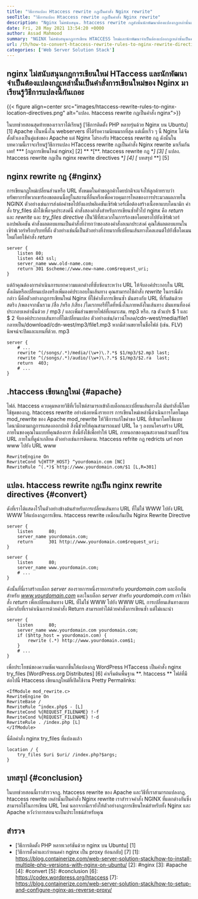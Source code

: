 ```yaml
---
title: "วิธีการแปลง Htaccess rewrite กฎเป็นคำสั่ง Nginx rewrite" 
seoTitle: "วิธีการแปลง Htaccess rewrite กฎเป็นคำสั่ง Nginx rewrite" 
description: "Nginx ไม่สนับสนุน. htaccess rewrite กฎดังนั้นนักพัฒนาต้องแปลงกฎเหล่านั้นเป็น Nginx rewrite directives มาเรียนรู้วิธีการแปลงนี้กันเถอะ" 
date: Fri, 28 May 2021 13:54:20 +0000
author: Assad Mahmood
summary: "NGINX ไม่สนับสนุนกฎการเขียน HTACCESS ใหม่และนักพัฒนาจำเป็นต้องแปลงกฎเหล่านั้นเป็นคำสั่ง NGINX rewrite มาเรียนรู้วิธีการแปลงนี้กันดีกว่า" 
url: /th/how-to-convert-htaccess-rewrite-rules-to-nginx-rewrite-directives/
categories: ['Web Server Solution Stack']
---
```


## nginx ไม่สนับสนุนกฎการเขียนใหม่ HTaccess และนักพัฒนาจำเป็นต้องแปลงกฎเหล่านั้นเป็นคำสั่งการเขียนใหม่ของ Nginx มาเรียนรู้วิธีการแปลงนี้กันเถอะ

{{< figure align=center src="images/htaccess-rewrite-rules-to-nginx-location-directives.png" alt="แปลง. htaccess rewrite กฎเป็นคำสั่ง nginx">}}

ในบทช่วยสอนสุดท้ายของเราเราได้เรียนรู้ [วิธีการติดตั้ง PHP หลายรุ่นด้วย Nginx บน Ubuntu] [1] Apache เป็นหนึ่งใน webservers ที่ได้รับความนิยมมากที่สุด แต่เมื่อเร็ว ๆ นี้ Nginx ได้จัดตั้งตัวเองเป็นคู่แข่งของ Apache แต่ Nginx ไม่รองรับ Htaccess rewrite กฎ ดังนั้นในบทความนี้เราจะเรียนรู้วิธีการแปลง HTaccess rewrite กฎเป็นคำสั่ง Nginx rewrite มาเริ่มกันเลย!
  *** [กฎการเขียนใหม่ nginx] [2] **
  *[**. htaccess rewrite กฎ **] [3]
  *[** แปลง. htaccess rewrite กฎเป็น nginx rewrite directives **] [4]
  *[** บทสรุป **] [5]

## nginx rewrite กฎ {#nginx}
การเขียนกฎใหม่เปลี่ยนส่วนหรือ URL ทั้งหมดในคำขอลูกค้าโดยปกติจะแจ้งให้ลูกค้าทราบว่าทรัพยากรที่พวกเขาร้องขอตอนนี้อยู่ในสถานที่อื่นหรือเพื่อควบคุมการไหลของการประมวลผลภายใน NGINX ตัวอย่างเช่นการส่งต่อคำขอไปยังแอปพลิเคชันเซิร์ฟเวอร์เมื่อต้องสร้างเนื้อหาแบบไดนามิก คำสั่ง try_files มักใช้เพื่อจุดประสงค์นี้
คำสั่งสองคำสั่งสำหรับการเขียนซ้ำทั่วไป nginx คือ _return_ และ _rewrite_ และ _try_files directive_ เป็นวิธีที่สะดวกในการร้องขอโดยตรงไปยังเซิร์ฟเวอร์แอปพลิเคชัน
คำสั่งผลตอบแทนเป็นคำสั่งที่ง่ายกว่าของสองคำสั่งอเนกประสงค์ คุณใส่ผลตอบแทนในเซิร์ฟเวอร์หรือบริบทที่ตั้ง
ตัวอย่างเช่นนี่เป็นตัวอย่างที่ง่ายมากที่เปลี่ยนเส้นทางไคลเอนต์ไปยังชื่อโดเมนใหม่โดยใช้คำสั่ง _return_
```
server {
    listen 80;
    listen 443 ssl;
    server_name www.old-name.com;
    return 301 $scheme://www.new-name.com$request_uri;
}
```
แต่ถ้าคุณต้องการดำเนินการแยกความแตกต่างที่ซับซ้อนระหว่าง URL ให้จับองค์ประกอบใน URL ดั้งเดิมหรือเปลี่ยนแปลงหรือเพิ่มองค์ประกอบในเส้นทาง คุณสามารถใช้คำสั่ง _rewrite_ ในกรณีดังกล่าว
นี่คือตัวอย่างกฎการเขียนใหม่ Nginx ที่ใช้คำสั่งการเขียนซ้ำ มันตรงกับ URL ที่เริ่มต้นด้วยสตริง /เพลงจากนั้นรวม /สื่อ /หรือ /เสียง /ไดเรกทอรีที่ใดที่หนึ่งในภายหลังในเส้นทาง มันแทนที่องค์ประกอบเหล่านั้นด้วย / mp3 / และเพิ่มส่วนขยายไฟล์ที่เหมาะสม. mp3 หรือ. ra ตัวแปร $ 1 และ $ 2 จับองค์ประกอบเส้นทางที่ไม่เปลี่ยนแปลง ตัวอย่างเช่น/ดาวน์โหลด/cdn-west/media/file1 กลายเป็น/download/cdn-west/mp3/file1.mp3 หากมีส่วนขยายในชื่อไฟล์ (เช่น. FLV) นิพจน์จะปิดและแทนที่ด้วย. mp3
```
server {
    # ...
    rewrite ^(/songs/.*)/media/(\w+)\.?.*$ $1/mp3/$2.mp3 last;
    rewrite ^(/songs/.*)/audio/(\w+)\.?.*$ $1/mp3/$2.ra  last;
    return  403;
    # ...
}
```

## .htaccess เขียนกฎใหม่ {#apache}
ไฟล์. htaccess ควบคุมหลายวิธีที่เว็บไซต์สามารถเข้าถึงบล็อกและเปลี่ยนเส้นทางได้ มันทำสิ่งนี้โดยใช้ชุดของกฎ. htaccess rewrite อย่างน้อยหนึ่งรายการ การเขียนใหม่เหล่านี้ดำเนินการโดยโมดูล mod_rewrite ของ Apache
mod_rewrite ให้วิธีการแก้ไขคำขอ URL ที่เข้ามาโดยใช้แบบไดนามิกตามกฎการแสดงออกปกติ สิ่งนี้ช่วยให้คุณสามารถแมป URL ใด ๆ ลงบนโครงสร้าง URL ภายในของคุณในแบบที่คุณต้องการ สิ่งนี้ยังใช้เพื่อทำให้ URL ภายนอกของคุณสะอาดแล้วแมปไว้บน URL ภายในที่ดูน่าเกลียด
ตัวอย่างเช่นการติดตาม. htaccess refrite กฎ redricts url non www ไปยัง URL www
```
RewriteEngine On
RewriteCond %{HTTP_HOST} ^yourdomain.com [NC]
RewriteRule ^(.*)$ http://www.yourdomain.com/$1 [L,R=301]
```

## แปลง. htaccess rewrite กฎเป็น nginx rewrite directives {#convert}
ดังที่เราได้แสดงไว้ในตัวอย่างข้างต้นสำหรับการเปลี่ยนเส้นทาง URL ที่ไม่ใช่ WWW ไปยัง URL WWW ให้แปลงกฎการเขียน. htaccess rewrite เหมือนกันเป็น Nginx Rewrite Directive
```
server {
    listen      80;
    server_name yourdomain.com;
    return      301 http://www.yourdomain.com$request_uri;
}
 
server {
    listen      80;
    server_name www.yourdomain.com;
    # ...
}
```
ดังนั้นที่นี่เราสร้างบล็อก _server_ สองรายการหนึ่งรายการสำหรับ _yourdomain.com_ และอีกอันสำหรับ _www.yourdomain.com_ และในบล็อก _server_ สำหรับ _yourdomain.com_ เราใช้คำสั่ง _return_ เพื่อเปลี่ยนเส้นทาง URL ที่ไม่ใช่ WWW ไปยัง WWW URL
การเปลี่ยนเส้นทางแบบเดียวกับที่เราดำเนินการด้วยคำสั่ง Return สามารถทำได้ด้วยคำสั่งการเขียนซ้ำ แต่ไม่แนะนำ
```
server {
    listen      80;
    server_name www.yourdomain.com yourdomain.com;
    if ($http_host = yourdomain.com) {
        rewrite (.*) http://www.yourdomain.com$1;
    }
    # ...
}
```
เพื่อประโยชน์ของความชัดเจนมากขึ้นให้แปลงกฎ WordPress HTaccess เป็นคำสั่ง nginx try_files
[WordPress.org Distributes] [6] ค่าเริ่มต้นพื้นฐาน **. htaccess ** ไฟล์ที่มีต่อไปนี้ Htaccess เขียนกฎใหม่ที่เปิดใช้งาน Pretty Permalinks:
```
<IfModule mod_rewrite.c>
RewriteEngine On
RewriteBase /
RewriteRule ^index.php$ - [L]
RewriteCond %{REQUEST_FILENAME} !-f
RewriteCond %{REQUEST_FILENAME} !-d
RewriteRule . /index.php [L]
</IfModule>
```
นี่คือคำสั่ง nginx try_files ที่แปลงแล้ว
```
location / {
    try_files $uri $uri/ /index.php?$args;
}
```

## บทสรุป {#conclusion}
ในบทช่วยสอนนี้เราสำรวจกฎ. htaccess rewrite ของ Apache และวิธีที่เราสามารถแปลงกฎ. htaccess rewrite เหล่านั้นเป็นคำสั่ง Nginx rewrite เราสำรวจคำสั่ง NGINX ที่แตกต่างกันซึ่งสามารถใช้ในการเขียน URL ใหม่ นอกจากนี้เรายังให้ตัวอย่างกฎการเขียนใหม่สำหรับทั้ง Nginx และ Apache หวังว่าการสอนจะเป็นประโยชน์สำหรับคุณ

## สำรวจ
  * [วิธีการติดตั้ง PHP หลายเวอร์ชันด้วย nginx บน Ubuntu] [1]
  * [วิธีการตั้งค่าและกำหนดค่า nginx เป็น proxy ย้อนกลับ] [7]
[1]: https://blog.containerize.com/web-server-solution-stack/how-to-install-multiple-php-versions-with-nginx-on-ubuntu/
[2]: #nginx
[3]: #apache
[4]: #convert
[5]: #conclusion
[6]: https://codex.wordpress.org/htaccess
[7]: https://blog.containerize.com/web-server-solution-stack/how-to-setup-and-configure-nginx-as-reverse-proxy/
